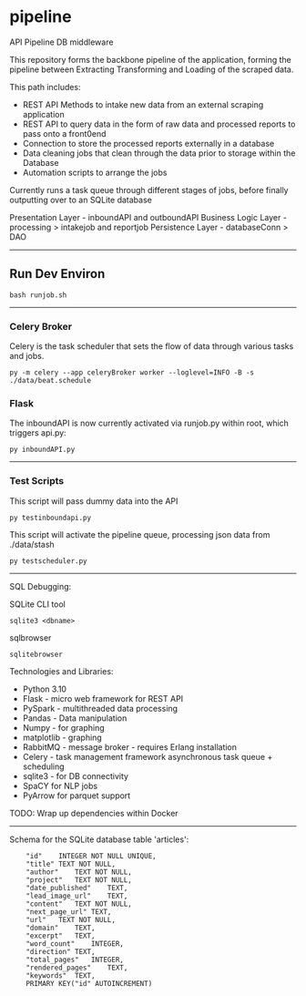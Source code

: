 # pipeline
 API Pipeline DB middleware


This repository forms the backbone pipeline of the application, forming the pipeline between Extracting Transforming and Loading of the scraped data.

This path includes:
- REST API Methods to intake new data from an external scraping application
- REST API to query data in the form of raw data and processed reports to pass onto a front0end
- Connection to store the processed reports externally in a database
- Data cleaning jobs that clean through the data prior to storage within the Database
- Automation scripts to arrange the jobs

Currently runs a task queue through different stages of jobs, before finally outputting over to an
SQLite database

Presentation Layer - inboundAPI and outboundAPI
Business Logic Layer - processing > intakejob and reportjob
Persistence Layer - databaseConn > DAO

-----

## Run Dev Environ

`bash runjob.sh`


-----

### Celery Broker

Celery is the task scheduler that sets the flow of data through various tasks and jobs. 

`py -m celery --app celeryBroker worker --loglevel=INFO -B -s ./data/beat.schedule`

### Flask 

The inboundAPI is now currently activated via runjob.py within root, which triggers api.py:

`py inboundAPI.py`

----

### Test Scripts

This script will pass dummy data into the API

`py testinboundapi.py`

This script will activate the pipeline queue, processing json data from ./data/stash

`py testscheduler.py`


-----

SQL Debugging:

SQLite CLI tool

`sqlite3 <dbname>` 

sqlbrowser

`sqlitebrowser`

Technologies and Libraries:
- Python 3.10
- Flask - micro web framework for REST API
- PySpark - multithreaded data processing
- Pandas - Data manipulation
- Numpy - for graphing
- matplotlib - graphing
- RabbitMQ - message broker - requires Erlang installation
- Celery - task management framework asynchronous task queue + scheduling
- sqlite3 - for DB connectivity
- SpaCY for NLP jobs
- PyArrow for parquet support

TODO: Wrap up dependencies within Docker

------


Schema for the SQLite database table 'articles':
```
	"id"	INTEGER NOT NULL UNIQUE,
	"title"	TEXT NOT NULL,
	"author"	TEXT NOT NULL,
	"project"	TEXT NOT NULL,
	"date_published"	TEXT,
	"lead_image_url"	TEXT,
	"content"	TEXT NOT NULL,
	"next_page_url"	TEXT,
	"url"	TEXT NOT NULL,
	"domain"	TEXT,
	"excerpt"	TEXT,
	"word_count"	INTEGER,
	"direction"	TEXT,
	"total_pages"	INTEGER,
	"rendered_pages"	TEXT,
	"keywords"	TEXT,
	PRIMARY KEY("id" AUTOINCREMENT)
```
